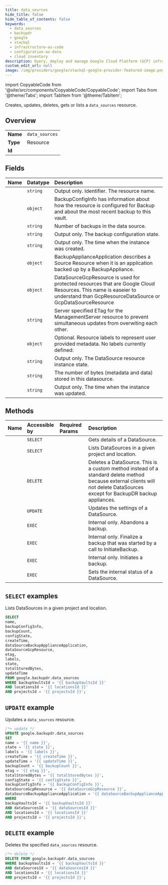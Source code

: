 ```yaml
---
title: data_sources
hide_title: false
hide_table_of_contents: false
keywords:
  - data_sources
  - backupdr
  - google
  - stackql
  - infrastructure-as-code
  - configuration-as-data
  - cloud inventory
description: Query, deploy and manage Google Cloud Platform (GCP) infrastructure and resources using SQL
custom_edit_url: null
image: /img/providers/google/stackql-google-provider-featured-image.png
---
```


import CopyableCode from '@site/src/components/CopyableCode/CopyableCode';
import Tabs from '@theme/Tabs';
import TabItem from '@theme/TabItem';

Creates, updates, deletes, gets or lists a <code>data_sources</code> resource.

## Overview
<table><tbody>
<tr><td><b>Name</b></td><td><code>data_sources</code></td></tr>
<tr><td><b>Type</b></td><td>Resource</td></tr>
<tr><td><b>Id</b></td><td><CopyableCode code="google.backupdr.data_sources" /></td></tr>
</tbody></table>

## Fields
| Name | Datatype | Description |
|:-----|:---------|:------------|
| <CopyableCode code="name" /> | `string` | Output only. Identifier. The resource name. |
| <CopyableCode code="backupConfigInfo" /> | `object` | BackupConfigInfo has information about how the resource is configured for Backup and about the most recent backup to this vault. |
| <CopyableCode code="backupCount" /> | `string` | Number of backups in the data source. |
| <CopyableCode code="configState" /> | `string` | Output only. The backup configuration state. |
| <CopyableCode code="createTime" /> | `string` | Output only. The time when the instance was created. |
| <CopyableCode code="dataSourceBackupApplianceApplication" /> | `object` | BackupApplianceApplication describes a Source Resource when it is an application backed up by a BackupAppliance. |
| <CopyableCode code="dataSourceGcpResource" /> | `object` | DataSourceGcpResource is used for protected resources that are Google Cloud Resources. This name is easeier to understand than GcpResourceDataSource or GcpDataSourceResource |
| <CopyableCode code="etag" /> | `string` | Server specified ETag for the ManagementServer resource to prevent simultaneous updates from overwiting each other. |
| <CopyableCode code="labels" /> | `object` | Optional. Resource labels to represent user provided metadata. No labels currently defined: |
| <CopyableCode code="state" /> | `string` | Output only. The DataSource resource instance state. |
| <CopyableCode code="totalStoredBytes" /> | `string` | The number of bytes (metadata and data) stored in this datasource. |
| <CopyableCode code="updateTime" /> | `string` | Output only. The time when the instance was updated. |

## Methods
| Name | Accessible by | Required Params | Description |
|:-----|:--------------|:----------------|:------------|
| <CopyableCode code="get" /> | `SELECT` | <CopyableCode code="backupVaultsId, dataSourcesId, locationsId, projectsId" /> | Gets details of a DataSource. |
| <CopyableCode code="list" /> | `SELECT` | <CopyableCode code="backupVaultsId, locationsId, projectsId" /> | Lists DataSources in a given project and location. |
| <CopyableCode code="remove" /> | `DELETE` | <CopyableCode code="backupVaultsId, dataSourcesId, locationsId, projectsId" /> | Deletes a DataSource. This is a custom method instead of a standard delete method because external clients will not delete DataSources except for BackupDR backup appliances. |
| <CopyableCode code="patch" /> | `UPDATE` | <CopyableCode code="backupVaultsId, dataSourcesId, locationsId, projectsId" /> | Updates the settings of a DataSource. |
| <CopyableCode code="abandon_backup" /> | `EXEC` | <CopyableCode code="backupVaultsId, dataSourcesId, locationsId, projectsId" /> | Internal only. Abandons a backup. |
| <CopyableCode code="finalize_backup" /> | `EXEC` | <CopyableCode code="backupVaultsId, dataSourcesId, locationsId, projectsId" /> | Internal only. Finalize a backup that was started by a call to InitiateBackup. |
| <CopyableCode code="initiate_backup" /> | `EXEC` | <CopyableCode code="backupVaultsId, dataSourcesId, locationsId, projectsId" /> | Internal only. Initiates a backup. |
| <CopyableCode code="set_internal_status" /> | `EXEC` | <CopyableCode code="backupVaultsId, dataSourcesId, locationsId, projectsId" /> | Sets the internal status of a DataSource. |

## `SELECT` examples

Lists DataSources in a given project and location.

```sql
SELECT
name,
backupConfigInfo,
backupCount,
configState,
createTime,
dataSourceBackupApplianceApplication,
dataSourceGcpResource,
etag,
labels,
state,
totalStoredBytes,
updateTime
FROM google.backupdr.data_sources
WHERE backupVaultsId = '{{ backupVaultsId }}'
AND locationsId = '{{ locationsId }}'
AND projectsId = '{{ projectsId }}'; 
```

## `UPDATE` example

Updates a <code>data_sources</code> resource.

```sql
/*+ update */
UPDATE google.backupdr.data_sources
SET 
name = '{{ name }}',
state = '{{ state }}',
labels = '{{ labels }}',
createTime = '{{ createTime }}',
updateTime = '{{ updateTime }}',
backupCount = '{{ backupCount }}',
etag = '{{ etag }}',
totalStoredBytes = '{{ totalStoredBytes }}',
configState = '{{ configState }}',
backupConfigInfo = '{{ backupConfigInfo }}',
dataSourceGcpResource = '{{ dataSourceGcpResource }}',
dataSourceBackupApplianceApplication = '{{ dataSourceBackupApplianceApplication }}'
WHERE 
backupVaultsId = '{{ backupVaultsId }}'
AND dataSourcesId = '{{ dataSourcesId }}'
AND locationsId = '{{ locationsId }}'
AND projectsId = '{{ projectsId }}';
```

## `DELETE` example

Deletes the specified <code>data_sources</code> resource.

```sql
/*+ delete */
DELETE FROM google.backupdr.data_sources
WHERE backupVaultsId = '{{ backupVaultsId }}'
AND dataSourcesId = '{{ dataSourcesId }}'
AND locationsId = '{{ locationsId }}'
AND projectsId = '{{ projectsId }}';
```
